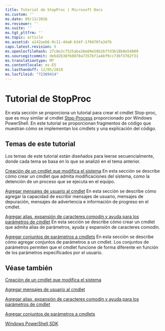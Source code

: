 ```yaml
---
title: Tutorial de StopProc | Microsoft Docs
ms.custom: ''
ms.date: 09/13/2016
ms.reviewer: ''
ms.suite: ''
ms.tgt_pltfrm: ''
ms.topic: article
ms.assetid: a142aeb6-9c11-44a0-b34f-1f9470fa347b
caps.latest.revision: 5
ms.openlocfilehash: 27c8e2c7525aba38e69e50b2b7fd3b18b8e54989
ms.sourcegitcommit: debd2b38fb8070a7357bf1a4bf9cc736f3702f31
ms.translationtype: MT
ms.contentlocale: es-ES
ms.lasthandoff: 12/05/2019
ms.locfileid: "72369414"
---
```

# <a name="stopproc-tutorial"></a>Tutorial de StopProc

En esta sección se proporciona un tutorial para crear el cmdlet Stop-proc, que es muy similar al cmdlet [Stop-Process](/powershell/module/Microsoft.PowerShell.Management/Stop-Process) proporcionado por Windows PowerShell. En este tutorial se proporcionan fragmentos de código que muestran cómo se implementan los cmdlets y una explicación del código.

## <a name="topics-in-this-tutorial"></a>Temas de este tutorial

Los temas de este tutorial están diseñados para leerse secuencialmente, donde cada tema se basa en lo que se analizó en el tema anterior.

[Creación de un cmdlet que modifica el sistema](./creating-a-cmdlet-that-modifies-the-system.md) En esta sección se describe cómo crear un cmdlet que admita modificaciones del sistema, como la detención de un proceso que se ejecuta en el equipo.

[Agregar mensajes de usuario al cmdlet](./adding-user-messages-to-your-cmdlet.md) En esta sección se describe cómo agregar la capacidad de escribir mensajes de usuario, mensajes de depuración, mensajes de advertencia e información de progreso en el cmdlet.

[Agregar alias, expansión de caracteres comodín y ayuda para los parámetros de cmdlet](./adding-aliases-wildcard-expansion-and-help-to-cmdlet-parameters.md) En esta sección se describe cómo crear un cmdlet que admita alias de parámetros, ayuda y expansión de caracteres comodín.

[Agregar conjuntos de parámetros a cmdlets](./adding-parameter-sets-to-a-cmdlet.md) En esta sección se describe cómo agregar conjuntos de parámetros a un cmdlet. Los conjuntos de parámetros permiten que el cmdlet funcione de forma diferente en función de los parámetros especificados por el usuario.

## <a name="see-also"></a>Véase también

[Creación de un cmdlet que modifica el sistema](./creating-a-cmdlet-that-modifies-the-system.md)

[Agregar mensajes de usuario al cmdlet](./adding-user-messages-to-your-cmdlet.md)

[Agregar alias, expansión de caracteres comodín y ayuda para los parámetros de cmdlet](./adding-aliases-wildcard-expansion-and-help-to-cmdlet-parameters.md)

[Agregar conjuntos de parámetros a cmdlets](./adding-parameter-sets-to-a-cmdlet.md)

[Windows PowerShell SDK](../windows-powershell-reference.md)
